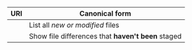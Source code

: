 
| URI | Canonical form |
| --- | --- |
|  | List all *new or modified* files |
|  | Show file differences that **haven't been** staged |
